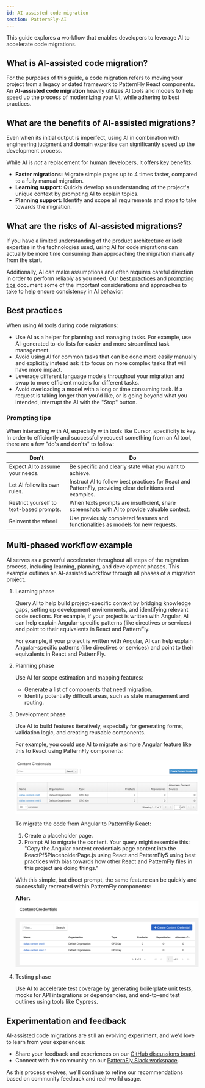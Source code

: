 ```yaml
---
id: AI-assisted code migration
section: PatternFly-AI
---
```


This guide explores a workflow that enables developers to leverage AI to accelerate code migrations. 

## What is AI-assisted code migration?

For the purposes of this guide, a code migration refers to moving your project from a legacy or dated framework to PatternFly React components. An **AI-assisted code migration** heavily utilizes AI tools and models to help speed up the process of modernizing your UI, while adhering to best practices. 

## What are the benefits of AI-assisted migrations? 

Even when its initial output is imperfect, using AI in combination with engineering judgment and domain expertise can significantly speed up the development process.

While AI is *not* a replacement for human developers, it offers key benefits: 
- **Faster migrations:** Migrate simple pages up to 4 times faster, compared to a fully manual migration. 
- **Learning support:** Quickly develop an understanding of the project's unique context by prompting AI to explain topics. 
- **Planning support:** Identify and scope all requirements and steps to take towards the migration. 

## What are the risks of AI-assisted migrations? 

If you have a limited understanding of the product architecture or lack expertise in the technologies used, using AI for code migrations can actually be more time consuming than approaching the migration manually from the start.

Additionally, AI can make assumptions and often requires careful direction in order to perform reliably as you need. Our [best practices](#best-practices) and [prompting tips](#prompting-tips) document some of the important considerations and approaches to take to help ensure consistency in AI behavior.


## Best practices

When using AI tools during code migrations:
	
- Use AI as a helper for planning and managing tasks. For example, use AI-generated to-do lists for easier and more streamlined task management.
- Avoid using AI for common tasks that can be done more easily manually and explicitly instead ask it to focus on more complex tasks that will have more impact. 
- Leverage different language models throughout your migration and swap to more efficient models for different tasks. 
- Avoid overloading a model with a long or time consuming task. If a request is taking longer than you'd like, or is going beyond what you intended, interrupt the AI with the "Stop" button.

### Prompting tips

When interacting with AI, especially with tools like Cursor, specificity is key. In order to efficiently and successfully request something from an AI tool, there are a few "do's and don'ts" to follow:

| **Don't** | **Do** |
| --- | --- |
| Expect AI to assume your needs. | Be specific and clearly state what you want to achieve. |
| Let AI follow its own rules. | Instruct AI to follow best practices for React and PatternFly, providing clear definitions and examples. |
| Restrict yourself to text-based prompts. | When texts prompts are insufficient, share screenshots with AI to provide valuable context. |
| Reinvent the wheel |  Use previously completed features and functionalities as models for new requests. |

## Multi-phased workflow example

AI serves as a powerful accelerator throughout all steps of the migration process, including learning, planning, and development phases. This example outlines an AI-assisted workflow through all phases of a migration project.

1. Learning phase

    Query AI to help build project-specific context by bridging knowledge gaps, setting up development environments, and identifying relevant code sections. For example, if your project is written with Angular, AI can help explain Angular-specific patterns (like directives or services) and point to their equivalents in React and PatternFly.

    For example, if your project is written with Angular, AI can help explain Angular-specific patterns (like directives or services) and point to their equivalents in React and PatternFly.

2. Planning phase

    Use AI for scope estimation and mapping features:
    - Generate a list of components that need migration.
	- Identify potentially difficult areas, such as state management and routing.

3. Development phase

    Use AI to build features iteratively, especially for generating forms, validation logic, and creating reusable components.

    For example, you could use AI to migrate a simple Angular feature like this to React using PatternFly components:
        
    ![Before migration - Angular Content Credentials page](./img/content-credentials-before.png)

    To migrate the code from Angular to PatternFly React:
    1. Create a placeholder page.
    2. Prompt AI to migrate the content. Your query might resemble this: "Copy the Angular content credentials page content into the ReactPf5PlaceholderPage.js using React and PatternFly5 using best practices with bias towards how other React and PatternFly files in this project are doing things."

    With this simple, but direct prompt, the same feature can be quickly and successfully recreated within PatternFly components: 

    **After:**
    ![After migration - React PatternFly Content Credentials page](./img/content-credentials-after.png)

4. Testing phase

    Use AI to accelerate test coverage by generating boilerplate unit tests, mocks for API integrations or dependencies, and end-to-end test outlines using tools like Cypress.

## Experimentation and feedback 

AI-assisted code migrations are still an evolving experiment, and we'd love to learn from your experiences: 
- Share your feedback and experiences on our [GitHub discussions board](https://github.com/orgs/patternfly/discussions).
- Connect with the community on our [PatternFly Slack workspace](https://join.slack.com/t/patternfly/shared_invite/zt-1npmqswgk-bF2R1E2rglV8jz5DNTezMQ).
 
As this process evolves, we'll continue to refine our recommendations based on community feedback and real-world usage. 
